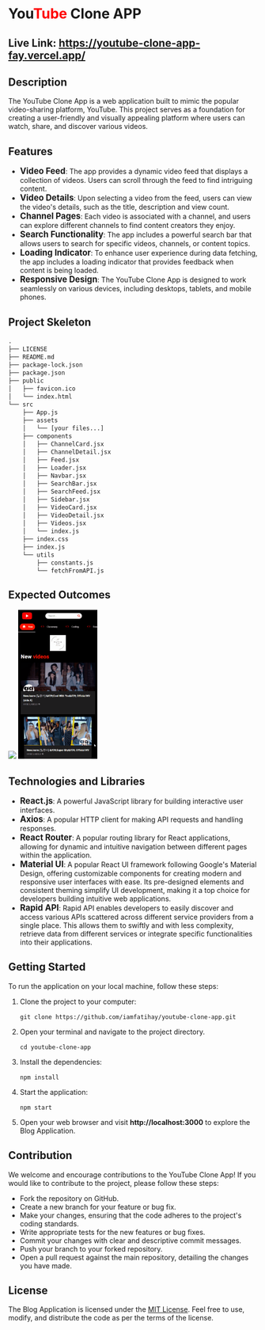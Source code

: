 <h1>You<span style="color: red" >Tube</span>  Clone APP</h1> 

## Live Link: https://youtube-clone-app-fay.vercel.app/
## Description

The YouTube Clone App is a web application built to mimic the popular video-sharing platform, YouTube. This project serves as a foundation for creating a user-friendly and visually appealing platform where users can watch, share, and discover various videos.
## Features
- <span style="font-size: larger;">**Video Feed**</span>: The app provides a dynamic video feed that displays a collection of videos. Users can scroll through the feed to find intriguing content.
- <span style="font-size: larger;">**Video Details**</span>: Upon selecting a video from the feed, users can view the video's details, such as the title, description and view count.
- <span style="font-size: larger;">**Channel Pages**</span>: Each video is associated with a channel, and users can explore different channels to find content creators they enjoy.
- <span style="font-size: larger;">**Search Functionality**</span>: The app includes a powerful search bar that allows users to search for specific videos, channels, or content topics.
- <span style="font-size: larger;">**Loading Indicator**</span>: To enhance user experience during data fetching, the app includes a loading indicator that provides feedback when content is being loaded.
- <span style="font-size: larger;">**Responsive Design**</span>: The YouTube Clone App is designed to work seamlessly on various devices, including desktops, tablets, and mobile phones.



## Project Skeleton
```
.
├── LICENSE
├── README.md
├── package-lock.json
├── package.json
├── public
│   ├── favicon.ico
│   └── index.html
└── src
    ├── App.js
    ├── assets
    │   └── [your files...]
    ├── components
    │   ├── ChannelCard.jsx
    │   ├── ChannelDetail.jsx
    │   ├── Feed.jsx
    │   ├── Loader.jsx
    │   ├── Navbar.jsx
    │   ├── SearchBar.jsx
    │   ├── SearchFeed.jsx
    │   ├── Sidebar.jsx
    │   ├── VideoCard.jsx
    │   ├── VideoDetail.jsx
    │   ├── Videos.jsx
    │   └── index.js
    ├── index.css
    ├── index.js
    └── utils
        ├── constants.js
        └── fetchFromAPI.js
```

## Expected Outcomes
<div >
<img width="660px" src="./youtube.gif"/>
<img width="160px" src="./youtube1.gif"/>
</div>

## Technologies and Libraries
- <span style="font-size: larger;">**React.js**</span>: A powerful JavaScript library for building interactive user interfaces.
- <span style="font-size: larger;">**Axios**</span>: A popular HTTP client for making API requests and handling responses.
- <span style="font-size: larger;">**React Router**</span>: A popular routing library for React applications, allowing for dynamic and intuitive navigation between different pages within the application.
- <span style="font-size: larger;">**Material UI**</span>: A popular React UI framework following Google's Material Design, offering customizable components for creating modern and responsive user interfaces with ease. Its pre-designed elements and consistent theming simplify UI development, making it a top choice for developers building intuitive web applications.
- <span style="font-size: larger;">**Rapid API**</span>: Rapid API enables developers to easily discover and access various APIs scattered across different service providers from a single place. This allows them to swiftly and with less complexity, retrieve data from different services or integrate specific functionalities into their applications.

## Getting Started

To run the application on your local machine, follow these steps:

1. Clone the project to your computer:

   ```
   git clone https://github.com/iamfatihay/youtube-clone-app.git
2. Open your terminal and navigate to the project directory.
   ```
   cd youtube-clone-app
3. Install the dependencies:
    ```
    npm install
4. Start the application:
    ```
    npm start
5. Open your web browser and visit  **http://localhost:3000**  to explore the Blog Application.

## Contribution
We welcome and encourage contributions to the YouTube Clone App! If you would like to contribute to the project, please follow these steps:

- Fork the repository on GitHub.
- Create a new branch for your feature or bug fix.
- Make your changes, ensuring that the code adheres to the project's coding standards.
- Write appropriate tests for the new features or bug fixes.
- Commit your changes with clear and descriptive commit messages.
- Push your branch to your forked repository.
- Open a pull request against the main repository, detailing the changes you have made.

## License

The Blog Application is licensed under the [MIT License](LICENSE). Feel free to use, modify, and distribute the code as per the terms of the license.